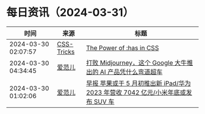 ﻿# 每日资讯（2024-03-31）

|时间|来源|标题|
|---|---|---|
|2024-03-30 02:07:57|[CSS-Tricks](https://css-tricks.com/feed/)|[The Power of :has in CSS](https://css-tricks.com/the-power-of-has-in-css/)|
|2024-03-30 04:34:45|[爱范儿](https://www.ifanr.com/feed)|[打败 Midjourney，这个 Google 大牛推出的 AI 产品凭什么弯道超车](https://www.ifanr.com/1579542?utm_source=rss&utm_medium=rss&utm_campaign=)|
|2024-03-30 01:02:06|[爱范儿](https://www.ifanr.com/feed)|[早报 苹果或于 5 月初推出新 iPad/华为 2023 年营收 7042 亿元/小米年底或发布 SUV 车](https://www.ifanr.com/1579537?utm_source=rss&utm_medium=rss&utm_campaign=)|
